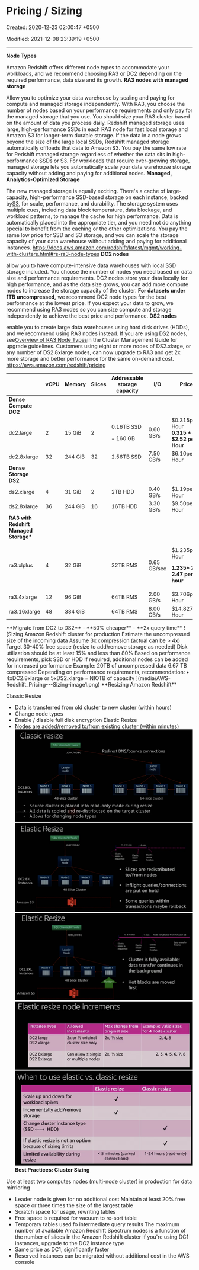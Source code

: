 # Pricing / Sizing

Created: 2020-12-23 02:00:47 +0500

Modified: 2021-12-08 23:39:19 +0500

---

**Node Types**

Amazon Redshift offers different node types to accommodate your workloads, and we recommend choosing RA3 or DC2 depending on the required performance, data size and its growth.
**RA3 nodes with managed storage**

Allow you to optimize your data warehouse by scaling and paying for compute and managed storage independently. With RA3, you choose the number of nodes based on your performance requirements and only pay for the managed storage that you use. You should size your RA3 cluster based on the amount of data you process daily.
Redshift managed storage uses large, high-performance SSDs in each RA3 node for fast local storage and Amazon S3 for longer-term durable storage. If the data in a node grows beyond the size of the large local SSDs, Redshift managed storage automatically offloads that data to Amazon S3. You pay the same low rate for Redshift managed storage regardless of whether the data sits in high-performance SSDs or S3. For workloads that require ever-growing storage, managed storage lets you automatically scale your data warehouse storage capacity without adding and paying for additional nodes.
**Managed, Analytics-Optimized Storage**

The new managed storage is equally exciting. There's a cache of large-capacity, high-performance SSD-based storage on each instance, backed by[S3](https://aws.amazon.com/s3/), for scale, performance, and durability. The storage system uses multiple cues, including data block temperature, data blockage, and workload patterns, to manage the cache for high performance. Data is automatically placed into the appropriate tier, and you need not do anything special to benefit from the caching or the other optimizations. You pay the same low price for SSD and S3 storage, and you can scale the storage capacity of your data warehouse without adding and paying for additional instances.
<https://docs.aws.amazon.com/redshift/latest/mgmt/working-with-clusters.html#rs-ra3-node-types>
**DC2 nodes**

allow you to have compute-intensive data warehouses with local SSD storage included. You choose the number of nodes you need based on data size and performance requirements. DC2 nodes store your data locally for high performance, and as the data size grows, you can add more compute nodes to increase the storage capacity of the cluster. **For datasets under 1TB uncompressed,** we recommend DC2 node types for the best performance at the lowest price. If you expect your data to grow, we recommend using RA3 nodes so you can size compute and storage independently to achieve the best price and performance.
**DS2 nodes**

enable you to create large data warehouses using hard disk drives (HDDs), and we recommend using RA3 nodes instead. If you are using DS2 nodes, see[Overview of RA3 Node Types](https://docs.aws.amazon.com/redshift/latest/mgmt/working-with-clusters.html#rs-ra3-node-types)in the Cluster Management Guide for upgrade guidelines. Customers using eight or more nodes of DS2.xlarge, or any number of DS2.8xlarge nodes, can now upgrade to RA3 and get 2x more storage and better performance for the same on-demand cost.
<https://aws.amazon.com/redshift/pricing>
<table style="width:100%;">
<colgroup>
<col style="width: 22%" >
<col style="width: 8%" >
<col style="width: 11%" >
<col style="width: 8%" >
<col style="width: 19%" >
<col style="width: 11%" >
<col style="width: 18%" >
</colgroup>
<thead>
<tr class="header">
<th></th>
<th><strong>vCPU</strong></th>
<th><strong>Memory</strong></th>
<th><strong>Slices</strong></th>
<th><strong>Addressable storage capacity</strong></th>
<th><strong>I/O</strong></th>
<th><strong>Price</strong></th>
</tr>
</thead>
<tbody>
<tr class="odd">
<td><strong>Dense Compute DC2</strong></td>
<td></td>
<td></td>
<td></td>
<td></td>
<td></td>
<td></td>
</tr>
<tr class="even">
<td>dc2.large</td>
<td>2</td>
<td>15 GiB</td>
<td>2</td>
<td><p>0.16TB SSD</p>
<p>= 160 GB</p></td>
<td>0.60 GB/s</td>
<td>$0.315per Hour<br >
<strong>0.315 * 8 = $2.52 per Hour</strong></td>
</tr>
<tr class="odd">
<td>dc2.8xlarge</td>
<td>32</td>
<td>244 GiB</td>
<td>32</td>
<td>2.56TB SSD</td>
<td>7.50 GB/s</td>
<td>$6.10per Hour</td>
</tr>
<tr class="even">
<td><strong>Dense Storage DS2</strong></td>
<td></td>
<td></td>
<td></td>
<td></td>
<td></td>
<td></td>
</tr>
<tr class="odd">
<td>ds2.xlarge</td>
<td>4</td>
<td>31 GiB</td>
<td>2</td>
<td>2TB HDD</td>
<td>0.40 GB/s</td>
<td>$1.19per Hour</td>
</tr>
<tr class="even">
<td>ds2.8xlarge</td>
<td>36</td>
<td>244 GiB</td>
<td>16</td>
<td>16TB HDD</td>
<td>3.30 GB/s</td>
<td>$9.50per Hour</td>
</tr>
<tr class="odd">
<td><strong>RA3 with Redshift Managed Storage*</strong></td>
<td></td>
<td></td>
<td></td>
<td></td>
<td></td>
<td></td>
</tr>
<tr class="even">
<td>ra3.xlplus</td>
<td>4</td>
<td>32 GiB</td>
<td></td>
<td>32TB RMS</td>
<td>0.65 GB/sec</td>
<td><p>$1.235per Hour</p>
<p><strong>1.235* 2 = 2.47 per hour</strong></p></td>
</tr>
<tr class="odd">
<td>ra3.4xlarge</td>
<td>12</td>
<td>96 GiB</td>
<td></td>
<td>64TB RMS</td>
<td>2.00 GB/s</td>
<td>$3.706per Hour</td>
</tr>
<tr class="even">
<td>ra3.16xlarge</td>
<td>48</td>
<td>384 GiB</td>
<td></td>
<td>64TB RMS</td>
<td>8.00 GB/s</td>
<td>$14.827per Hour</td>
</tr>
</tbody>
</table>
**Migrate from DC2 to DS2**
-   **50% cheaper**
-   **2x query time**
<https://medium.com/tensult/how-to-migrate-aws-redshift-dc2-to-ds2-node-cluster-73f320dc57f6>
![Sizing Amazon Redshift cluster for production Estimate the uncompressed size of the incoming data Assume 3x compression (actual can be > 4x) Target 30-40% free space (resize to add/remove storage as needed) Disk utilization should be at least 15% and less than 80% Based on performance requirements, pick SSD or HDD If required, additional nodes can be added for increased performance Example: 20TB of uncompressed data 6.67 TB compressed Depending on performance requirements, recommendation: • 4xDC2.8xlarge or 5xDS2.xlarge = NIOTB of capacity ](media/AWS-Redshift_Pricing---Sizing-image1.png)
**Resizing Amazon Redshift**

Classic Resize
-   Data is transferred from old cluster to new cluster (within hours)
-   Change node types
-   Enable / disable full disk encryption
Elastic Resize
-   Nodes are added/removed to/from existing cluster (within minutes)
![Classic resize Redirect DNS/bounce connections Leader node DC2.8XL Instances Node 1 JDBC/OOBC Leader Node 2 48-slice cluster Node 3 Node 1 Node 2 Node 3 Node 4 I I I I Ill 64-slice cluster • Source cluster is placed into read-only mode during resize All data is copied and re-distributed on the target cluster Allows for changing node types ](media/AWS-Redshift_Pricing---Sizing-image2.png)
![Elastic Resize Etas tk requested Elastic Node 1 JDBC/OOBC Leader Node Node 2 Node 3 DC2.8XL Instances Amazon S3 48 Slice Cluster • Slices are redistributed to/from nodes Node 4 Inflight queries/connections • are put on hold • Some queries within transactions maybe rollback ](media/AWS-Redshift_Pricing---Sizing-image3.png)
![Elastic Resize 4 fro m SS Data transfer Node 1 JOBC/OOBC Leader Node Node 2 Node 3 Node 4 DC2.8XL Instances Amazon S3 48 Slice Cluster Etas tk requested • Cluster is fully available; data transfer continues in the background Hot blocks are moved first ](media/AWS-Redshift_Pricing---Sizing-image4.png)
![Elastic resize node increments nstance ype DC2 large DS2 xlarge DC2 8x1arge DS2 8x1arge Allowe Increments 2x or 1/2 original cluster size only Can allow ± single or multiple nodes Max chåhgefrOm original size 2x, 1/2 size 2x, 1/2 size xampIé/VaIicfSi±es for 4 node cluster ](media/AWS-Redshift_Pricing---Sizing-image5.png)
![When to use elastic vs. classic resize Elastic resize Scale up and down for workload spikes Incrementally add/remove storage Change cluster instance type (SSD ) If elastic resize is not an option because of sizing limits Limited availability during resize < 5 minutes (parked connections) Classic resize 1-24 hours (read-only) ](media/AWS-Redshift_Pricing---Sizing-image6.png)
**Best Practices: Cluster Sizing**

Use at least two computes nodes (multi-node cluster) in production for data mirrioring
-   Leader node is given for no additional cost
Maintain at least 20% free space or three times the size of the largest table
-   Scratch space for usage, rewriting tables
-   Free space is required for vacuum to re-sort table
-   Temporary tables used fo intermediate query results
The maximum number of available Amazon Redshift Spectrum nodes is a function of the number of slices in the Amazon Redshift cluster
If you're using DC1 instances, upgrade to the DC2 instance type
-   Same price as DC1, significantly faster
-   Reserved instances can be migrated without additional cost in the AWS console
